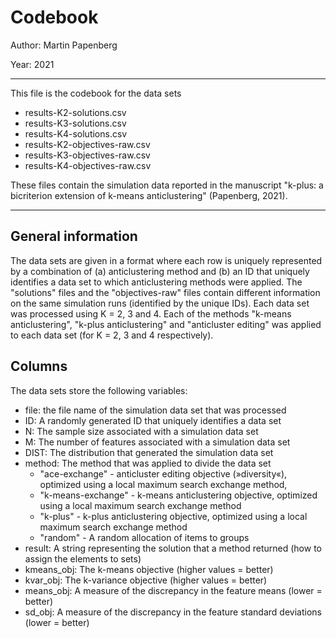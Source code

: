 
# Codebook

Author: Martin Papenberg

Year: 2021

---

This file is the codebook for the data sets 

- results-K2-solutions.csv
- results-K3-solutions.csv
- results-K4-solutions.csv
- results-K2-objectives-raw.csv
- results-K3-objectives-raw.csv
- results-K4-objectives-raw.csv

These files contain the simulation data reported in the manuscript "k-plus: a bicriterion extension of k-means anticlustering" (Papenberg, 2021). 

--- 

## General information

The data sets are given in a format where each row is uniquely represented by a combination of (a) anticlustering method and (b) an ID that uniquely identifies a data set to which anticlustering methods were applied. The "solutions" files and the "objectives-raw" files contain different information on the same simulation runs (identified by the unique IDs). Each data set was processed using K = 2, 3 and 4. Each of the methods "k-means anticlustering", "k-plus anticlustering" and "anticluster editing" was applied to each data set (for K = 2, 3 and 4 respectively).

## Columns

The data sets store the following variables:

- file: the file name of the simulation data set that was processed
- ID: A randomly generated ID that uniquely identifies a data set 
- N: The sample size associated with a simulation data set
- M: The number of features associated with a simulation data set
- DIST: The distribution that generated the simulation data set
- method: The method that was applied to divide the data set
    + "ace-exchange" - anticluster editing objective (»diversity«), optimized using a local maximum search exchange method, 
    + "k-means-exchange" - k-means anticlustering objective, optimized using a local maximum search exchange method
    + "k-plus" - k-plus anticlustering objective, optimized using a local maximum search exchange method
    + "random" - A random allocation of items to groups
- result: A string representing the solution that a method returned (how to assign the elements to sets)
- kmeans_obj: The k-means objective (higher values = better)
- kvar_obj: The k-variance objective (higher values = better)
- means_obj: A measure of the discrepancy in the feature means (lower = better)
- sd_obj: A measure of the discrepancy in the feature standard deviations (lower = better)

